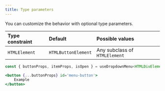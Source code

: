 ```yaml
---
title: Type parameters
---
```


You can customize the behavior with optional type parameters.

Type constraint | Default | Possible values
:--- | :--- | :---
`HTMLElement` | `HTMLButtonElement` | Any subclass of `HTMLElement`

```js
const { buttonProps, itemProps, isOpen } = useDropdownMenu<HTMLDivElement>(3);
```

```jsx
<button {...buttonProps} id='menu-button'>
    Example
</button>
```